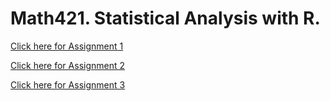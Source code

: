 # Math421. Statistical Analysis with R. 

[Click here for Assignment 1](Assignment1.html)

[Click here for Assignment 2](Assignment2.html)

[Click here for Assignment 3](Assignment3.Rmd)